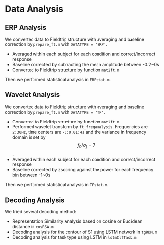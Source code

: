 # Data Analysis



## ERP Analysis

We converted data to Fieldtrip structure with averaging and baseline correction by `prepare_ft.m` with `DATATYPE = 'ERP'`.

- Averaged within each subject for each condition and correct/incorrect response
- Baseline corrected by subtracting the mean amplitude between -0.2~0s
- Converted to Fieldtrip structure by function `mat2ft.m`

Then we performed statistical analysis in `ERPstat.m`.



## Wavelet Analysis

We converted data to Fieldtrip structure with averaging and baseline correction by `prepare_ft.m` with `DATATYPE = 'TF'`.

- Converted to Fieldtrip structure by function `mat2ft.m`
- Performed wavelet transform by `ft_freqanalysis`. Frequencies are `2:30Hz`, time centers are `-1:0.01:4s` and the variance in frequency domain is set by $$f_0 / \sigma_f = 7$$.
- Averaged within each subject for each condition and correct/incorrect response
- Baseline corrected by zscoring against the power for each frequency bin between -1~0s

Then we performed statistical analysis in `TFstat.m`.



## Decoding Analysis

We tried several decoding method:

- Representation Similarity Analysis based on cosine or Euclidean distance in `cosRSA.m`
- Decoding analysis for the contour of S1 using LSTM network in `tgRDM.m`
- Decoding analysis for task type using LSTM in `lstmClfTask.m`

